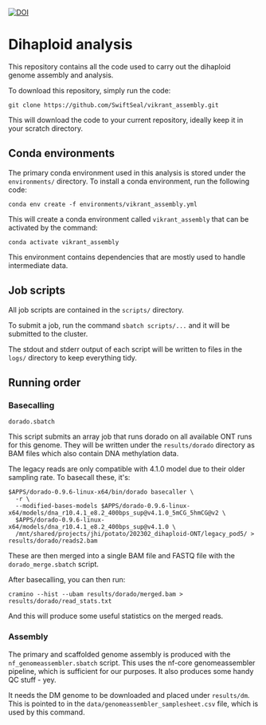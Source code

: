 [![DOI](https://zenodo.org/badge/1025679742.svg)](https://doi.org/10.5281/zenodo.16418964)

# Dihaploid analysis

This repository contains all the code used to carry out the dihaploid genome assembly and analysis.

To download this repository, simply run the code:

```
git clone https://github.com/SwiftSeal/vikrant_assembly.git
```

This will download the code to your current repository, ideally keep it in your scratch directory.

## Conda environments

The primary conda environment used in this analysis is stored under the `environments/` directory.
To install a conda environment, run the following code:

```
conda env create -f environments/vikrant_assembly.yml
```

This will create a conda environment called `vikrant_assembly` that can be activated by the command:

```
conda activate vikrant_assembly
```

This environment contains dependencies that are mostly used to handle intermediate data.

## Job scripts

All job scripts are contained in the `scripts/` directory.

To submit a job, run the command `sbatch scripts/...` and it will be submitted to the cluster.

The stdout and stderr output of each script will be written to files in the `logs/` directory to keep everything tidy.

## Running order

### Basecalling

`dorado.sbatch`

This script submits an array job that runs dorado on all available ONT runs for this genome.
They will be written under the `results/dorado` directory as BAM files which also contain DNA methylation data.

The legacy reads are only compatible with 4.1.0 model due to their older sampling rate.
To basecall these, it's:

```
$APPS/dorado-0.9.6-linux-x64/bin/dorado basecaller \
  -r \
  --modified-bases-models $APPS/dorado-0.9.6-linux-x64/models/dna_r10.4.1_e8.2_400bps_sup@v4.1.0_5mCG_5hmCG@v2 \
  $APPS/dorado-0.9.6-linux-x64/models/dna_r10.4.1_e8.2_400bps_sup@v4.1.0 \
  /mnt/shared/projects/jhi/potato/202302_dihaploid-ONT/legacy_pod5/ > results/dorado/reads2.bam
```

These are then merged into a single BAM file and FASTQ file with the `dorado_merge.sbatch` script.

After basecalling, you can then run:

```
cramino --hist --ubam results/dorado/merged.bam > results/dorado/read_stats.txt
````

And this will produce some useful statistics on the merged reads.

### Assembly

The primary and scaffolded genome assembly is produced with the `nf_genomeassembler.sbatch` script.
This uses the nf-core genomeassembler pipeline, which is sufficient for our purposes.
It also produces some handy QC stuff - yey.

It needs the DM genome to be downloaded and placed under `results/dm`.
This is pointed to in the `data/genomeassembler_samplesheet.csv` file, which is used by this command.

